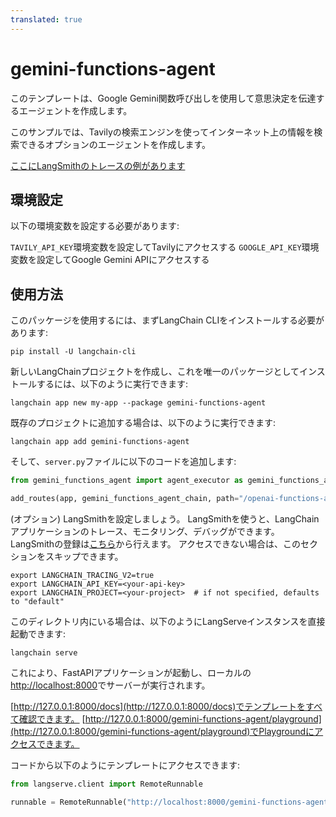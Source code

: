 ```yaml
---
translated: true
---
```


# gemini-functions-agent

このテンプレートは、Google Gemini関数呼び出しを使用して意思決定を伝達するエージェントを作成します。

このサンプルでは、Tavilyの検索エンジンを使ってインターネット上の情報を検索できるオプションのエージェントを作成します。

[ここにLangSmithのトレースの例があります](https://smith.langchain.com/public/0ebf1bd6-b048-4019-b4de-25efe8d3d18c/r)

## 環境設定

以下の環境変数を設定する必要があります:

`TAVILY_API_KEY`環境変数を設定してTavilyにアクセスする
`GOOGLE_API_KEY`環境変数を設定してGoogle Gemini APIにアクセスする

## 使用方法

このパッケージを使用するには、まずLangChain CLIをインストールする必要があります:

```shell
pip install -U langchain-cli
```

新しいLangChainプロジェクトを作成し、これを唯一のパッケージとしてインストールするには、以下のように実行できます:

```shell
langchain app new my-app --package gemini-functions-agent
```

既存のプロジェクトに追加する場合は、以下のように実行できます:

```shell
langchain app add gemini-functions-agent
```

そして、`server.py`ファイルに以下のコードを追加します:

```python
from gemini_functions_agent import agent_executor as gemini_functions_agent_chain

add_routes(app, gemini_functions_agent_chain, path="/openai-functions-agent")
```

(オプション) LangSmithを設定しましょう。
LangSmithを使うと、LangChainアプリケーションのトレース、モニタリング、デバッグができます。
LangSmithの登録は[こちら](https://smith.langchain.com/)から行えます。
アクセスできない場合は、このセクションをスキップできます。

```shell
export LANGCHAIN_TRACING_V2=true
export LANGCHAIN_API_KEY=<your-api-key>
export LANGCHAIN_PROJECT=<your-project>  # if not specified, defaults to "default"
```

このディレクトリ内にいる場合は、以下のようにLangServeインスタンスを直接起動できます:

```shell
langchain serve
```

これにより、FastAPIアプリケーションが起動し、ローカルの[http://localhost:8000](http://localhost:8000)でサーバーが実行されます。

[http://127.0.0.1:8000/docs](http://127.0.0.1:8000/docs)でテンプレートをすべて確認できます。
[http://127.0.0.1:8000/gemini-functions-agent/playground](http://127.0.0.1:8000/gemini-functions-agent/playground)でPlaygroundにアクセスできます。

コードから以下のようにテンプレートにアクセスできます:

```python
from langserve.client import RemoteRunnable

runnable = RemoteRunnable("http://localhost:8000/gemini-functions-agent")
```
